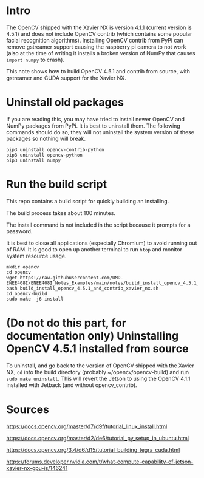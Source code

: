 # Intro
The OpenCV shipped with the Xavier NX is version 4.1.1 (current version is 4.5.1) and does not include OpenCV contrib (which contains some popular facial recognition algorithms). Installing OpenCV contrib from PyPi can remove gstreamer support causing the raspberry pi camera to not work (also at the time of writing it installs a broken version of NumPy that causes `import numpy` to crash).

This note shows how to build OpenCV 4.5.1 and contrib from source, with gstreamer and CUDA support for the Xavier NX.

# Uninstall old packages
If you are reading this, you may have tried to install newer OpenCV and NumPy packages from PyPi. It is best to uninstall them. The following commands should do so, they will not uninstall the system version of these packages so nothing will break.

```
pip3 uninstall opencv-contrib-python
pip3 uninstall opencv-python
pip3 uninstall numpy
```

# Run the build script
This repo contains a build script for quickly building an installing.

The build process takes about 100 minutes.

The install command is not included in the script because it prompts for a password.

It is best to close all applications (especially Chromium) to avoid running out of RAM. It is good to open up another terminal to run `htop` and monitor system resource usage.

```
mkdir opencv
cd opencv
wget https://raw.githubusercontent.com/UMD-ENEE408I/ENEE408I_Notes_Examples/main/notes/build_install_opencv_4.5.1_and_contrib_xavier_nx.sh
bash build_install_opencv_4.5.1_and_contrib_xavier_nx.sh
cd opencv-build
sudo make -j6 install
```

# (Do not do this part, for documentation only) Uninstalling OpenCV 4.5.1 installed from source

To uninstall, and go back to the version of OpenCV shipped with the Xavier NX, `cd` into the build directory (probably ~/opencv/opencv-build) and run `sudo make uninstall`. This will revert the Jetson to using the OpenCV 4.1.1 installed with Jetback (and without opencv_contrib).


# Sources
https://docs.opencv.org/master/d7/d9f/tutorial_linux_install.html

https://docs.opencv.org/master/d2/de6/tutorial_py_setup_in_ubuntu.html

https://docs.opencv.org/3.4/d6/d15/tutorial_building_tegra_cuda.html

https://forums.developer.nvidia.com/t/what-compute-capability-of-jetson-xavier-nx-gpu-is/146241
